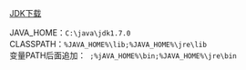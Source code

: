[JDK下载](http://www.oracle.com/technetwork/java/javase/downloads/index.html)

JAVA_HOME：`C:\java\jdk1.7.0`  
CLASSPATH：`%JAVA_HOME%\lib;%JAVA_HOME%\jre\lib`  
变量PATH后面追加：` ;%jAVA_HOME%\bin;%JAVA_HOME%\jre\bin`